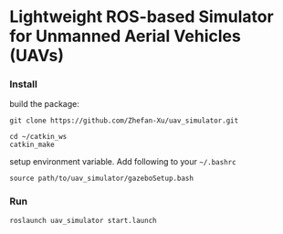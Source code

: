 # Lightweight ROS-based Simulator for Unmanned Aerial Vehicles (UAVs)

### Install
build the package:
```
git clone https://github.com/Zhefan-Xu/uav_simulator.git

cd ~/catkin_ws
catkin_make
```

setup environment variable. Add following to your ```~/.bashrc```
```
source path/to/uav_simulator/gazeboSetup.bash
```

### Run
```
roslaunch uav_simulator start.launch
```

